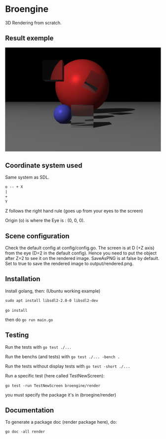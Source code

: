 # Broengine

3D Rendering from scratch.

## Result exemple

![img](assets/img/FinalScene.png)

## Coordinate system used

Same system as SDL.

    o -- + X
    |
    +
    Y 

Z follows the right hand rule (goes up from your eyes to the screen)

Origin (o) is where the Eye is : (0, 0, 0).

## Scene configuration

Check the default config at config/config.go.
The screen is at D (+Z axis) from the eye (D=2 in the default config).
Hence you need to put the object after Z=2 to see it on the rendered image.
SaveAsPNG is at false by default. Set to true to save the rendered image to output/rendered.png.

## Installation

Install golang, then:
(Ubuntu working example)
```
sudo apt install libsdl2-2.0-0 libsdl2-dev

go install
```
then do `go run main.go`

## Testing

Run the tests with `go test ./...`

Run the benchs (and tests) with `go test ./... -bench .`

Run the tests without display tests with `go test -short ./...`

Run a specific test (here called TestNewScreen):

`go test -run TestNewScreen broengine/render`

you must specify the package it's in (broegine/render)

## Documentation

To generate a package doc (render package here), do:
```
go doc -all render
```
